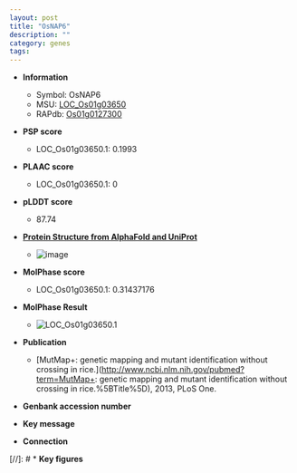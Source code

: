 ```yaml
---
layout: post
title: "OsNAP6"
description: ""
category: genes
tags: 
---
```


* **Information**  
    + Symbol: OsNAP6  
    + MSU: [LOC_Os01g03650](http://rice.plantbiology.msu.edu/cgi-bin/ORF_infopage.cgi?orf=LOC_Os01g03650)  
    + RAPdb: [Os01g0127300](http://rapdb.dna.affrc.go.jp/viewer/gbrowse_details/irgsp1?name=Os01g0127300)  

* **PSP score**  
    + LOC_Os01g03650.1: 0.1993 

* **PLAAC score**  
    + LOC_Os01g03650.1: 0 

* **pLDDT score**
    + 87.74

* **[Protein Structure from AlphaFold and UniProt](https://www.uniprot.org/uniprotkb/Q5ZDZ8/entry#structure)**
    + ![image](https://ricepsp.github.io/images/Q5/AF-Q5ZDZ8-F1.png)

* **MolPhase score**
    + LOC_Os01g03650.1: 0.31437176

* **MolPhase Result**
    + ![LOC_Os01g03650.1](https://304243504.github.io/Pictures/LOC_Os01g/LOC_Os01g03650.1.png)

* **Publication**  
    + [MutMap+: genetic mapping and mutant identification without crossing in rice.](http://www.ncbi.nlm.nih.gov/pubmed?term=MutMap+: genetic mapping and mutant identification without crossing in rice.%5BTitle%5D), 2013, PLoS One.

* **Genbank accession number**  

* **Key message**  

* **Connection**  

[//]: # * **Key figures**  


